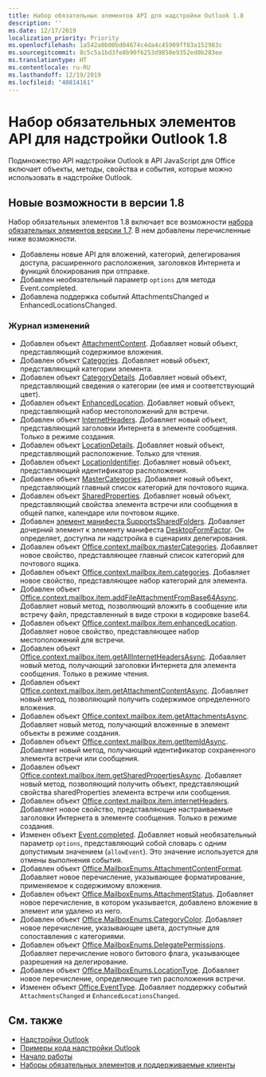 ```yaml
---
title: Набор обязательных элементов API для надстройки Outlook 1.8
description: ''
ms.date: 12/17/2019
localization_priority: Priority
ms.openlocfilehash: 1a542a0b00bd04674c4da4c45909ff03a152983c
ms.sourcegitcommit: 8c5c5a1bd3fe8b90f6253d9850e9352ed0b283ee
ms.translationtype: HT
ms.contentlocale: ru-RU
ms.lasthandoff: 12/19/2019
ms.locfileid: "40814161"
---
```

# <a name="outlook-add-in-api-requirement-set-18"></a>Набор обязательных элементов API для надстройки Outlook 1.8

Подмножество API надстройки Outlook в API JavaScript для Office включает объекты, методы, свойства и события, которые можно использовать в надстройке Outlook.

## <a name="whats-new-in-18"></a>Новые возможности в версии 1.8

Набор обязательных элементов 1.8 включает все возможности [набора обязательных элементов версии 1.7](../requirement-set-1.7/outlook-requirement-set-1.7.md). В нем добавлены перечисленные ниже возможности.

- Добавлены новые API для вложений, категорий, делегирования доступа, расширенного расположения, заголовков Интернета и функций блокирования при отправке.
- Добавлен необязательный параметр `options` для метода Event.completed.
- Добавлена поддержка событий AttachmentsChanged и EnhancedLocationsChanged.

### <a name="change-log"></a>Журнал изменений

- Добавлен объект [AttachmentContent](/javascript/api/outlook/office.attachmentcontent?view=outlook-js-1.8). Добавляет новый объект, представляющий содержимое вложения.
- Добавлен объект [Categories](/javascript/api/outlook/office.categories?view=outlook-js-1.8). Добавляет новый объект, представляющий категории элемента.
- Добавлен объект [CategoryDetails](/javascript/api/outlook/office.categorydetails?view=outlook-js-1.8). Добавляет новый объект, представляющий сведения о категории (ее имя и соответствующий цвет).
- Добавлен объект [EnhancedLocation](/javascript/api/outlook/office.enhancedlocation?view=outlook-js-1.8). Добавляет новый объект, представляющий набор местоположений для встречи.
- Добавлен объект [InternetHeaders](/javascript/api/outlook/office.internetheaders?view=outlook-js-1.8). Добавляет новый объект, представляющий заголовки Интернета в элементе сообщения. Только в режиме создания.
- Добавлен объект [LocationDetails](/javascript/api/outlook/office.locationdetails?view=outlook-js-1.8). Добавляет новый объект, представляющий расположение. Только для чтения.
- Добавлен объект [LocationIdentifier](/javascript/api/outlook/office.locationidentifier?view=outlook-js-1.8). Добавляет новый объект, представляющий идентификатор расположения.
- Добавлен объект [MasterCategories](/javascript/api/outlook/office.mastercategories?view=outlook-js-1.8). Добавляет новый объект, представляющий главный список категорий для почтового ящика.
- Добавлен объект [SharedProperties](/javascript/api/outlook/office.sharedproperties?view=outlook-js-1.8). Добавляет новый объект, представляющий свойства элемента встречи или сообщения в общей папке, календаре или почтовом ящике.
- Добавлен [элемент манифеста SupportsSharedFolders](../../manifest/supportssharedfolders.md). Добавляет дочерний элемент к элементу манифеста [DesktopFormFactor](../../manifest/desktopformfactor.md). Он определяет, доступна ли надстройка в сценариях делегирования.
- Добавлен объект [Office.context.mailbox.masterCategories](office.context.mailbox.md#properties). Добавляет новое свойство, представляющее главный список категорий для почтового ящика.
- Добавлен объект [Office.context.mailbox.item.categories](office.context.mailbox.item.md#properties). Добавляет новое свойство, представляющее набор категорий для элемента.
- Добавлен объект [Office.context.mailbox.item.addFileAttachmentFromBase64Async](office.context.mailbox.item.md#methods). Добавляет новый метод, позволяющий вложить в сообщение или встречу файл, представленный в виде строки в кодировке base64.
- Добавлен объект [Office.context.mailbox.item.enhancedLocation](office.context.mailbox.item.md#properties). Добавляет новое свойство, представляющее набор местоположений для встречи.
- Добавлен объект [Office.context.mailbox.item.getAllInternetHeadersAsync](office.context.mailbox.item.md#methods). Добавляет новый метод, получающий заголовки Интернета для элемента сообщения. Только в режиме чтения.
- Добавлен объект [Office.context.mailbox.item.getAttachmentContentAsync](office.context.mailbox.item.md#methods). Добавляет новый метод, позволяющий получить содержимое определенного вложения.
- Добавлен объект [Office.context.mailbox.item.getAttachmentsAsync](office.context.mailbox.item.md#methods). Добавляет новый метод, получающий вложенные в элемент объекты в режиме создания.
- Добавлен объект [Office.context.mailbox.item.getItemIdAsync](office.context.mailbox.item.md#methods). Добавляет новый метод, получающий идентификатор сохраненного элемента встречи или сообщения.
- Добавлен объект [Office.context.mailbox.item.getSharedPropertiesAsync](office.context.mailbox.item.md#methods). Добавляет новый метод, позволяющий получить объект, представляющий свойства sharedProperties элемента встречи или сообщения.
- Добавлен объект [Office.context.mailbox.item.internetHeaders](office.context.mailbox.item.md#properties). Добавляет новое свойство, представляющее настраиваемые заголовки Интернета в элементе сообщения. Только в режиме создания.
- Изменен объект [Event.completed](/javascript/api/office/office.addincommands.event#completed-options-). Добавляет новый необязательный параметр `options`, представляющий собой словарь с одним допустимым значением (`allowEvent`). Это значение используется для отмены выполнения события.
- Добавлен объект [Office.MailboxEnums.AttachmentContentFormat](/javascript/api/outlook/office.mailboxenums.attachmentcontentformat?view=outlook-js-1.8). Добавляет новое перечисление, указывающее форматирование, применяемое к содержимому вложения.
- Добавлен объект [Office.MailboxEnums.AttachmentStatus](/javascript/api/outlook/office.mailboxenums.attachmentstatus?view=outlook-js-1.8). Добавляет новое перечисление, в котором указывается, добавлено вложение в элемент или удалено из него.
- Добавлен объект [Office.MailboxEnums.CategoryColor](/javascript/api/outlook/office.mailboxenums.categorycolor?view=outlook-js-1.8). Добавляет новое перечисление, указывающее цвета, доступные для сопоставления с категориями.
- Добавлен объект [Office.MailboxEnums.DelegatePermissions](/javascript/api/outlook/office.mailboxenums.delegatepermissions?view=outlook-js-1.8). Добавляет перечисление нового битового флага, указывающее разрешения на делегирование.
- Добавлен объект [Office.MailboxEnums.LocationType](/javascript/api/outlook/office.mailboxenums.locationtype?view=outlook-js-1.8). Добавляет новое перечисление, определяющее тип расположения встречи.
- Изменен объект [Office.EventType](/javascript/api/office/office.eventtype). Добавляет поддержку событий `AttachmentsChanged` и `EnhancedLocationsChanged`.

## <a name="see-also"></a>См. также

- [Надстройки Outlook](/outlook/add-ins/)
- [Примеры кода надстройки Outlook](https://developer.microsoft.com/outlook/gallery/?filterBy=Outlook,Samples,Add-ins)
- [Начало работы](/outlook/add-ins/quick-start)
- [Наборы обязательных элементов и поддерживаемые клиенты](../../requirement-sets/outlook-api-requirement-sets.md)

